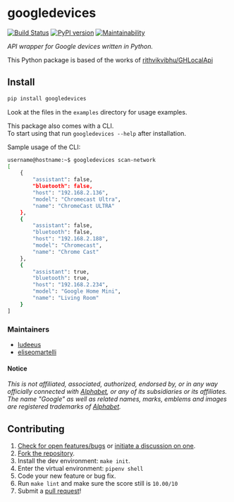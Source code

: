 # googledevices

[![Build Status][travis_status]][travis]
[![PyPI version][pypi_badge]][pypi]
[![Maintainability][maintainability-badge]][maintainability-url]

_API wrapper for Google devices written in Python._

This Python package is based of the works of [rithvikvibhu/GHLocalApi][GHLocalApi]

## Install

```bash
pip install googledevices
```

Look at the files in the `examples` directory for usage examples.

This package also comes with a CLI.  
To start using that run `googledevices --help` after installation.

Sample usage of the CLI:

```bash
username@hostname:~$ googledevices scan-network
[
    {
        "assistant": false,
        "bluetooth": false,
        "host": "192.168.2.136",
        "model": "Chromecast Ultra",
        "name": "ChromeCast ULTRA"
    },
    {
        "assistant": false,
        "bluetooth": false,
        "host": "192.168.2.188",
        "model": "Chromecast",
        "name": "Chrome Cast"
    },
    {
        "assistant": true,
        "bluetooth": true,
        "host": "192.168.2.234",
        "model": "Google Home Mini",
        "name": "Living Room"
    }
]
```

### Maintainers

- [ludeeus][ludeeus]
- [eliseomartelli][eliseomartelli]

#### Notice

_This is not affiliated, associated, authorized, endorsed by, or in any way officially connected with [Alphabet][alphabet], or any of its subsidiaries or its affiliates. The name "Google" as well as related names, marks, emblems and images are registered trademarks of [Alphabet][alphabet]._


## Contributing

1. [Check for open features/bugs][issues]
  or [initiate a discussion on one][issues-new].
2. [Fork the repository][fork].
3. Install the dev environment: `make init`.
4. Enter the virtual environment: `pipenv shell`
5. Code your new feature or bug fix.
6. Run `make lint` and make sure the score still is `10.00/10`
7. Submit a [pull request][pull-request]!

[alphabet]: https://abc.xyz/
[eliseomartelli]: https://github.com/eliseomartelli
[fork]: https://github.com/ludeeus/googledevices/fork
[GHLocalApi]: https://github.com/rithvikvibhu/GHLocalApi
[issues]: https://github.com/ludeeus/googledevices/issues
[issues-new]: https://github.com/ludeeus/googledevices/issues/new
[ludeeus]: https://github.com/ludeeus
[maintainability-badge]: https://api.codeclimate.com/v1/badges/7c88f618d3668ac24a22/maintainability
[maintainability-url]: https://codeclimate.com/github/ludeeus/googledevices/maintainability
[travis]: https://travis-ci.com/ludeeus/googledevices
[travis_status]: https://travis-ci.com/ludeeus/googledevices.svg?branch=master
[pull-request]: https://github.com/ludeeus/googledevices/compare
[pypi]:https://pypi.org/project/googledevices/
[pypi_badge]: https://badge.fury.io/py/googledevices.svg